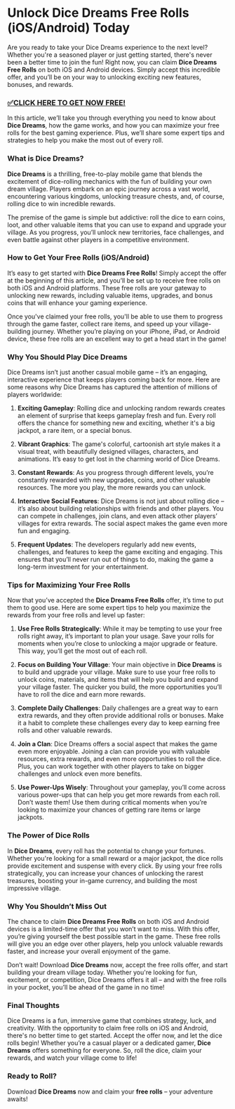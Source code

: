 # Unlock Dice Dreams Free Rolls (iOS/Android) Today

Are you ready to take your Dice Dreams experience to the next level? Whether you're a seasoned player or just getting started, there's never been a better time to join the fun! Right now, you can claim **Dice Dreams Free Rolls** on both iOS and Android devices. Simply accept this incredible offer, and you’ll be on your way to unlocking exciting new features, bonuses, and rewards.

### [✅CLICK HERE TO GET NOW FREE!](https://freeforyou.xyz/dice/dreams/)

In this article, we’ll take you through everything you need to know about **Dice Dreams**, how the game works, and how you can maximize your free rolls for the best gaming experience. Plus, we’ll share some expert tips and strategies to help you make the most out of every roll.

### What is Dice Dreams?

**Dice Dreams** is a thrilling, free-to-play mobile game that blends the excitement of dice-rolling mechanics with the fun of building your own dream village. Players embark on an epic journey across a vast world, encountering various kingdoms, unlocking treasure chests, and, of course, rolling dice to win incredible rewards.

The premise of the game is simple but addictive: roll the dice to earn coins, loot, and other valuable items that you can use to expand and upgrade your village. As you progress, you’ll unlock new territories, face challenges, and even battle against other players in a competitive environment.

### How to Get Your Free Rolls (iOS/Android)

It’s easy to get started with **Dice Dreams Free Rolls**! Simply accept the offer at the beginning of this article, and you’ll be set up to receive free rolls on both iOS and Android platforms. These free rolls are your gateway to unlocking new rewards, including valuable items, upgrades, and bonus coins that will enhance your gaming experience.

Once you've claimed your free rolls, you'll be able to use them to progress through the game faster, collect rare items, and speed up your village-building journey. Whether you’re playing on your iPhone, iPad, or Android device, these free rolls are an excellent way to get a head start in the game!

### Why You Should Play Dice Dreams

Dice Dreams isn’t just another casual mobile game – it’s an engaging, interactive experience that keeps players coming back for more. Here are some reasons why Dice Dreams has captured the attention of millions of players worldwide:

1. **Exciting Gameplay**: Rolling dice and unlocking random rewards creates an element of surprise that keeps gameplay fresh and fun. Every roll offers the chance for something new and exciting, whether it's a big jackpot, a rare item, or a special bonus.

2. **Vibrant Graphics**: The game's colorful, cartoonish art style makes it a visual treat, with beautifully designed villages, characters, and animations. It’s easy to get lost in the charming world of Dice Dreams.

3. **Constant Rewards**: As you progress through different levels, you’re constantly rewarded with new upgrades, coins, and other valuable resources. The more you play, the more rewards you can unlock.

4. **Interactive Social Features**: Dice Dreams is not just about rolling dice – it’s also about building relationships with friends and other players. You can compete in challenges, join clans, and even attack other players’ villages for extra rewards. The social aspect makes the game even more fun and engaging.

5. **Frequent Updates**: The developers regularly add new events, challenges, and features to keep the game exciting and engaging. This ensures that you’ll never run out of things to do, making the game a long-term investment for your entertainment.

### Tips for Maximizing Your Free Rolls

Now that you’ve accepted the **Dice Dreams Free Rolls** offer, it’s time to put them to good use. Here are some expert tips to help you maximize the rewards from your free rolls and level up faster:

1. **Use Free Rolls Strategically**: While it may be tempting to use your free rolls right away, it’s important to plan your usage. Save your rolls for moments when you’re close to unlocking a major upgrade or feature. This way, you’ll get the most out of each roll.

2. **Focus on Building Your Village**: Your main objective in **Dice Dreams** is to build and upgrade your village. Make sure to use your free rolls to unlock coins, materials, and items that will help you build and expand your village faster. The quicker you build, the more opportunities you’ll have to roll the dice and earn more rewards.

3. **Complete Daily Challenges**: Daily challenges are a great way to earn extra rewards, and they often provide additional rolls or bonuses. Make it a habit to complete these challenges every day to keep earning free rolls and other valuable rewards.

4. **Join a Clan**: Dice Dreams offers a social aspect that makes the game even more enjoyable. Joining a clan can provide you with valuable resources, extra rewards, and even more opportunities to roll the dice. Plus, you can work together with other players to take on bigger challenges and unlock even more benefits.

5. **Use Power-Ups Wisely**: Throughout your gameplay, you’ll come across various power-ups that can help you get more rewards from each roll. Don’t waste them! Use them during critical moments when you’re looking to maximize your chances of getting rare items or large jackpots.

### The Power of Dice Rolls

In **Dice Dreams**, every roll has the potential to change your fortunes. Whether you're looking for a small reward or a major jackpot, the dice rolls provide excitement and suspense with every click. By using your free rolls strategically, you can increase your chances of unlocking the rarest treasures, boosting your in-game currency, and building the most impressive village.

### Why You Shouldn’t Miss Out

The chance to claim **Dice Dreams Free Rolls** on both iOS and Android devices is a limited-time offer that you won’t want to miss. With this offer, you’re giving yourself the best possible start in the game. These free rolls will give you an edge over other players, help you unlock valuable rewards faster, and increase your overall enjoyment of the game.

Don’t wait! Download **Dice Dreams** now, accept the free rolls offer, and start building your dream village today. Whether you're looking for fun, excitement, or competition, Dice Dreams offers it all – and with the free rolls in your pocket, you’ll be ahead of the game in no time!

### Final Thoughts

Dice Dreams is a fun, immersive game that combines strategy, luck, and creativity. With the opportunity to claim free rolls on iOS and Android, there's no better time to get started. Accept the offer now, and let the dice rolls begin! Whether you’re a casual player or a dedicated gamer, **Dice Dreams** offers something for everyone. So, roll the dice, claim your rewards, and watch your village come to life!

### Ready to Roll? 

Download **Dice Dreams** now and claim your **free rolls** – your adventure awaits!

